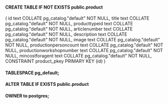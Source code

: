 #### CREATE TABLE IF NOT EXISTS public.product
(
    id text COLLATE pg_catalog."default" NOT NULL,
    title text COLLATE pg_catalog."default" NOT NULL,
    producttypeid text COLLATE pg_catalog."default" NOT NULL,
    articlenumber text COLLATE pg_catalog."default" NOT NULL,
    description text COLLATE pg_catalog."default" NOT NULL,
    image text COLLATE pg_catalog."default" NOT NULL,
    productionpersoncount text COLLATE pg_catalog."default" NOT NULL,
    productionworkshopnumber text COLLATE pg_catalog."default" NOT NULL,
    mincostforagent text COLLATE pg_catalog."default" NOT NULL,
    CONSTRAINT product_pkey PRIMARY KEY (id)
)

#### TABLESPACE pg_default;

#### ALTER TABLE IF EXISTS public.product
   ####  OWNER to postgres;
